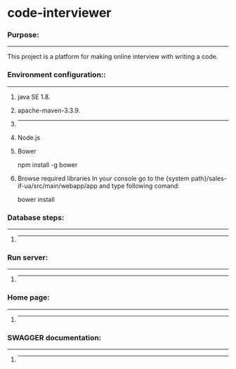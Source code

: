 # code-interviewer

### Purpose:
***************************************************

This project is a platform for making online interview with writing a code.

### Environment configuration::
***************************************************

1. java SE 1.8.

2. apache-maven-3.3.9.

3. ---

4. Node.js

5. Bower

   npm install -g bower

6. Browse required libraries In your console go to the {system path}/sales-if-ua/src/main/webapp/app and type following comand:

   bower install

### Database steps:
***************************************************

1. ---

### Run server:
***************************************************

1. ---

### Home page:
***************************************************

1. ---

### SWAGGER documentation:
***************************************************

1. ---
